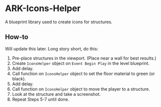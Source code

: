 # ARK-Icons-Helper
A blueprint library used to create icons for structures.

## How-to

Will update this later. Long story short, do this:

1. Pre-place structures in the viewport. (Place near a wall for best results.)
2. Create `IconsHelper` object on `Event Begin Play` in the level blueprint.
3. Add delay.
4. Call function on `IconsHelper` object to set the floor material to green (or black).
5. Add delay.
6. Call function on `IconsHelper` object to move the player to a structure.
7. Look at the structure and take a screenshot.
8. Repeat Steps 5-7 until done.
